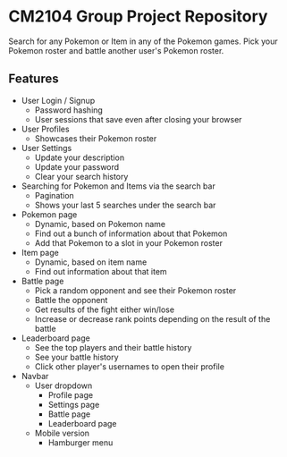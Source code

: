 # CM2104 Group Project Repository
Search for any Pokemon or Item in any of the Pokemon games. Pick your Pokemon roster and battle another user's Pokemon roster.

## Features
- User Login / Signup
    - Password hashing
    - User sessions that save even after closing your browser
- User Profiles
    - Showcases their Pokemon roster
- User Settings
    - Update your description
    - Update your password
    - Clear your search history
- Searching for Pokemon and Items via the search bar
    - Pagination
    - Shows your last 5 searches under the search bar
- Pokemon page
    - Dynamic, based on Pokemon name
    - Find out a bunch of information about that Pokemon
    - Add that Pokemon to a slot in your Pokemon roster
- Item page
    - Dynamic, based on item name
    - Find out information about that item
- Battle page
    - Pick a random opponent and see their Pokemon roster
    - Battle the opponent
    - Get results of the fight either win/lose
    - Increase or decrease rank points depending on the result of the battle
- Leaderboard page
    - See the top players and their battle history
    - See your battle history
    - Click other player's usernames to open their profile
- Navbar
    - User dropdown
        - Profile page
        - Settings page
        - Battle page
        - Leaderboard page
    - Mobile version
        - Hamburger menu